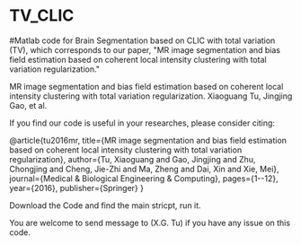 # TV_CLIC
#Matlab code for Brain Segmentation based on CLIC with total variation (TV), which corresponds to our paper, "MR image segmentation and bias field estimation based on coherent local intensity clustering with total variation regularization."

MR image segmentation and bias field estimation based on coherent local intensity clustering with total variation regularization.
Xiaoguang Tu, Jingjing Gao, et al.

If you find our code is useful in your researches, please consider citing:

@article{tu2016mr,
  title={MR image segmentation and bias field estimation based on coherent local intensity clustering with total variation regularization},
  author={Tu, Xiaoguang and Gao, Jingjing and Zhu, Chongjing and Cheng, Jie-Zhi and Ma, Zheng and Dai, Xin and Xie, Mei},
  journal={Medical \& Biological Engineering \& Computing},
  pages={1--12},
  year={2016},
  publisher={Springer}
}

Download the Code and find the main stricpt, run it. 

You are welcome to send message to (X.G. Tu) if you have any issue on this code.
